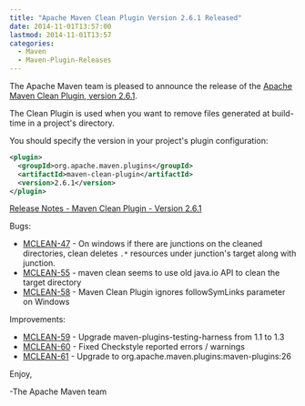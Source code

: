 ```yaml
---
title: "Apache Maven Clean Plugin Version 2.6.1 Released"
date: 2014-11-01T13:57:00
lastmod: 2014-11-01T13:57
categories:
  - Maven
  - Maven-Plugin-Releases
---
```

The Apache Maven team is pleased to announce the release of the 
[Apache Maven Clean Plugin, version 2.6.1](http://maven.apache.org/plugins/maven-clean-plugin/).

The Clean Plugin is used when you want to remove files generated at build-time
in a project's directory.

You should specify the version in your project's plugin configuration:

```xml
<plugin>
  <groupId>org.apache.maven.plugins</groupId>
  <artifactId>maven-clean-plugin</artifactId>
  <version>2.6.1</version>
</plugin>
```

[Release Notes - Maven Clean Plugin - Version 2.6.1](http://jira.codehaus.org/secure/ReleaseNote.jspa?projectId=11128&version=20685)

Bugs:

 * [MCLEAN-47](https://issues.apache.org/jira/browse/MCLEAN-47) - On windows if there are junctions on the cleaned directories, clean deletes `.*` resources under junction's target along with junction.
 * [MCLEAN-55](https://issues.apache.org/jira/browse/MCLEAN-55) - maven clean seems to use old java.io API to clean the target directory
 * [MCLEAN-58](https://issues.apache.org/jira/browse/MCLEAN-58) - Maven Clean Plugin ignores followSymLinks parameter on Windows

Improvements:

 * [MCLEAN-59](https://issues.apache.org/jira/browse/MCLEAN-59) - Upgrade maven-plugins-testing-harness from 1.1 to 1.3
 * [MCLEAN-60](https://issues.apache.org/jira/browse/MCLEAN-60) - Fixed Checkstyle reported errors / warnings
 * [MCLEAN-61](https://issues.apache.org/jira/browse/MCLEAN-61) - Upgrade to org.apache.maven.plugins:maven-plugins:26

Enjoy,

-The Apache Maven team
